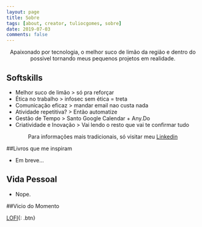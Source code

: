 ```yaml
---
layout: page
title: Sobre
tags: [about, creator, tuliocgomes, sobre]
date: 2019-07-03
comments: false
---
```


<center> Apaixonado por tecnologia, o melhor suco de limão da região e dentro do possivel tornando meus pequenos projetos em realidade.</center>

## Softskills
* Melhor suco de limão > só pra reforçar
* Ética no trabalho > infosec sem ética = treta
* Comunicação eficaz > mandar email nao custa nada
* Atividade repetitiva? > Então automatize
* Gestão de Tempo > Santo Google Calendar + Any.Do
* Criatividade e Inovação > Vai lendo o resto que vai te confirmar tudo

<center> Para informações mais tradicionais, só visitar meu <a href="https://www.linkedin.com/in/tuliocgomes/"> Linkedin</a>
</center>


##Livros que me inspiram
* Em breve...

## Vida Pessoal
* Nope.

##Vicio do Momento

[LOFI](https://www.youtube.com/watch?v=hHW1oY26kxQ){: .btn}
